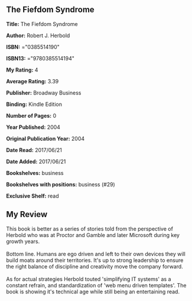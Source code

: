 ## The Fiefdom Syndrome

**Title:** The Fiefdom Syndrome

**Author:** Robert J. Herbold

**ISBN:** ="0385514190"

**ISBN13:** ="9780385514194"

**My Rating:** 4

**Average Rating:** 3.39

**Publisher:** Broadway Business

**Binding:** Kindle Edition

**Number of Pages:** 0

**Year Published:** 2004

**Original Publication Year:** 2004

**Date Read:** 2017/06/21

**Date Added:** 2017/06/21

**Bookshelves:** business

**Bookshelves with positions:** business (#29)

**Exclusive Shelf:** read


## My Review

This book is better as a series of stories told from the perspective of Herbold who was at Proctor and Gamble and later Microsoft during key growth years.<br/><br/>Bottom line. Humans are ego driven and left to their own devices they will build moats around their territories. It's up to strong leadership to ensure the right balance of discipline and creativity move the company forward.<br/><br/>As for actual strategies Herbold touted 'simplifying IT systems' as a constant refrain, and standardization of 'web menu driven templates'. The book is showing it's technical age while still being an entertaining read.
